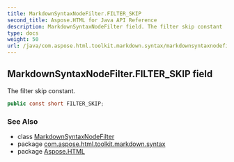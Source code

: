```yaml
---
title: MarkdownSyntaxNodeFilter.FILTER_SKIP
second_title: Aspose.HTML for Java API Reference
description: MarkdownSyntaxNodeFilter field. The filter skip constant
type: docs
weight: 50
url: /java/com.aspose.html.toolkit.markdown.syntax/markdownsyntaxnodefilter/filter_skip/
---
```

## MarkdownSyntaxNodeFilter.FILTER_SKIP field

The filter skip constant.

```java
public const short FILTER_SKIP;
```

### See Also

* class [MarkdownSyntaxNodeFilter](../)
* package [com.aspose.html.toolkit.markdown.syntax](../../../com.aspose.html.toolkit.markdown.syntax/)
* package [Aspose.HTML](../../../)
